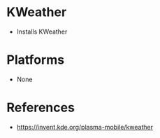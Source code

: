 # KWeather

- Installs KWeather

# Platforms

- None

# References

- https://invent.kde.org/plasma-mobile/kweather
